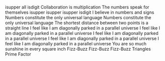 isupper
all
isdigit
Collaboration is multiplication
The numbers speak for themselves
isupper
isupper
isupper
isdigit
I believe in numbers and signs
Numbers constitute the only universal language
Numbers constitute the only universal language
The shortest distance between two points is a straight line
I feel like I am diagonally parked in a parallel universe
I feel like I am diagonally parked in a parallel universe
I feel like I am diagonally parked in a parallel universe
I feel like I am diagonally parked in a parallel universe
I feel like I am diagonally parked in a parallel universe
You are so much sunshine in every square inch
Fizz-Buzz
Fizz-Buzz
Fizz-Buzz
Triangles
Prime Factor
